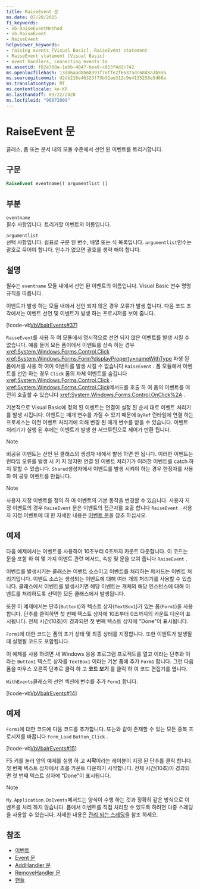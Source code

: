 ```yaml
---
title: RaiseEvent 문
ms.date: 07/20/2015
f1_keywords:
- vb.RaiseEventMethod
- vb.RaiseEvent
- RaiseEvent
helpviewer_keywords:
- raising events [Visual Basic], RaiseEvent statement
- RaiseEvent statement [Visual Basic]
- event handlers, connecting events to
ms.assetid: f82e380a-1e6b-4047-bea8-c853f4d2c742
ms.openlocfilehash: 13d86aad8b68391f7effe2f6637adc68d8a3b59a
ms.sourcegitcommit: d2db216e46323f73b32ae312c9e4135258e5d68e
ms.translationtype: MT
ms.contentlocale: ko-KR
ms.lasthandoff: 09/22/2020
ms.locfileid: "90872009"
---
```

# <a name="raiseevent-statement"></a>RaiseEvent 문

클래스, 폼 또는 문서 내의 모듈 수준에서 선언 된 이벤트를 트리거합니다.  
  
## <a name="syntax"></a>구문  
  
```vb  
RaiseEvent eventname[( argumentlist )]  
```  
  
## <a name="parts"></a>부분  

 `eventname`  
 필수 사항입니다. 트리거할 이벤트의 이름입니다.  
  
 `argumentlist`  
 선택 사항입니다. 쉼표로 구분 된 변수, 배열 또는 식 목록입니다. `argumentlist`인수는 괄호로 묶어야 합니다. 인수가 없으면 괄호를 생략 해야 합니다.  
  
## <a name="remarks"></a>설명  

 필수는 `eventname` 모듈 내에서 선언 된 이벤트의 이름입니다. Visual Basic 변수 명명 규칙을 따릅니다.  
  
 이벤트가 발생 하는 모듈 내에서 선언 되지 않은 경우 오류가 발생 합니다. 다음 코드 조각에서는 이벤트 선언 및 이벤트가 발생 하는 프로시저를 보여 줍니다.  
  
 [!code-vb[VbVbalrEvents#37](~/samples/snippets/visualbasic/VS_Snippets_VBCSharp/VbVbalrEvents/VB/Class1.vb#37)]  
  
 `RaiseEvent`를 사용 하 여 모듈에서 명시적으로 선언 되지 않은 이벤트를 발생 시킬 수 없습니다. 예를 들어 모든 폼이에서 이벤트를 상속 하는 경우 <xref:System.Windows.Forms.Control.Click> <xref:System.Windows.Forms.Form?displayProperty=nameWithType> 파생 된 폼에서를 사용 하 여이 이벤트를 발생 시킬 수 없습니다 `RaiseEvent` . 폼 모듈에서 이벤트를 선언 하는 경우 `Click` 폼의 자체 이벤트를 숨깁니다 <xref:System.Windows.Forms.Control.Click> . <xref:System.Windows.Forms.Control.Click>메서드를 호출 하 여 폼의 이벤트를 여전히 호출할 수 있습니다 <xref:System.Windows.Forms.Control.OnClick%2A> .  
  
 기본적으로 Visual Basic에 정의 된 이벤트는 연결이 설정 된 순서 대로 이벤트 처리기를 발생 시킵니다. 이벤트는 매개 변수를 가질 수 있기 때문에 `ByRef` 런타임에 연결 하는 프로세스는 이전 이벤트 처리기에 의해 변경 된 매개 변수를 받을 수 있습니다. 이벤트 처리기가 실행 된 후에는 이벤트가 발생 한 서브루틴으로 제어가 반환 됩니다.  
  
> [!NOTE]
> 비공유 이벤트는 선언 된 클래스의 생성자 내에서 발생 하면 안 됩니다. 이러한 이벤트는 런타임 오류를 발생 시 키 지 않지만 연결 된 이벤트 처리기가 이러한 이벤트를 catch 하지 못할 수 있습니다. `Shared`생성자에서 이벤트를 발생 시켜야 하는 경우 한정자를 사용 하 여 공유 이벤트를 만듭니다.  
  
> [!NOTE]
> 사용자 지정 이벤트를 정의 하 여 이벤트의 기본 동작을 변경할 수 있습니다. 사용자 지정 이벤트의 경우 `RaiseEvent` 문은 이벤트의 접근자를 호출 합니다 `RaiseEvent` . 사용자 지정 이벤트에 대 한 자세한 내용은 [이벤트 문](event-statement.md)을 참조 하십시오.  
  
## <a name="example"></a>예제  

 다음 예제에서는 이벤트를 사용하여 10초부터 0초까지 카운트 다운합니다. 이 코드는 문을 포함 하 여 몇 가지 이벤트 관련 메서드, 속성 및 문을 보여 줍니다 `RaiseEvent` .  
  
 이벤트를 발생시키는 클래스는 이벤트 소스이고 이벤트를 처리하는 메서드는 이벤트 처리기입니다. 이벤트 소스는 생성되는 이벤트에 대해 여러 개의 처리기를 사용할 수 있습니다. 클래스에서 이벤트를 발생시키면 해당 이벤트는 개체의 해당 인스턴스에 대해 이벤트를 처리하도록 선택한 모든 클래스에서 발생됩니다.  
  
 또한 이 예제에서는 단추(`Button1`)와 텍스트 상자(`TextBox1`)가 있는 폼(`Form1`)을 사용합니다. 단추를 클릭하면 첫 번째 텍스트 상자에 10초부터 0초까지의 카운트 다운이 표시됩니다. 전체 시간(10초)이 경과되면 첫 번째 텍스트 상자에 "Done"이 표시됩니다.  
  
 `Form1`에 대한 코드는 폼의 초기 상태 및 최종 상태를 지정합니다. 또한 이벤트가 발생될 때 실행될 코드도 포함됩니다.  
  
 이 예제를 사용 하려면 새 Windows 응용 프로그램 프로젝트를 열고 이라는 단추와 이라는 `Button1` 텍스트 상자를 `TextBox1` 이라는 기본 폼에 추가 `Form1` 합니다. 그런 다음 폼을 마우스 오른쪽 단추로 클릭 하 고 **코드 보기** 를 클릭 하 여 코드 편집기를 엽니다.  
  
 `WithEvents`클래스의 선언 섹션에 변수를 추가 `Form1` 합니다.  
  
 [!code-vb[VbVbalrEvents#14](~/samples/snippets/visualbasic/VS_Snippets_VBCSharp/VbVbalrEvents/VB/Class1.vb#14)]  
  
## <a name="example"></a>예제  

 `Form1`에 대한 코드에 다음 코드를 추가합니다. 또는와 같이 존재할 수 있는 모든 중복 프로시저를 바꿉니다 `Form_Load` `Button_Click` .  
  
 [!code-vb[VbVbalrEvents#15](~/samples/snippets/visualbasic/VS_Snippets_VBCSharp/VbVbalrEvents/VB/Class1.vb#15)]  
  
 F5 키를 눌러 앞의 예제를 실행 하 고 **시작**이라는 레이블이 지정 된 단추를 클릭 합니다. 첫 번째 텍스트 상자에서 초를 카운트 다운하기 시작합니다. 전체 시간(10초)이 경과되면 첫 번째 텍스트 상자에 "Done"이 표시됩니다.  
  
> [!NOTE]
> `My.Application.DoEvents`메서드는 양식이 수행 하는 것과 정확히 같은 방식으로 이벤트를 처리 하지 않습니다. 폼에서 이벤트를 직접 처리할 수 있도록 하려면 다중 스레딩을 사용할 수 있습니다. 자세한 내용은 [관리 되는 스레딩](../../../standard/threading/index.md)을 참조 하세요.  
  
## <a name="see-also"></a>참조

- [이벤트](../../programming-guide/language-features/events/index.md)
- [Event 문](event-statement.md)
- [AddHandler 문](addhandler-statement.md)
- [RemoveHandler 문](removehandler-statement.md)
- [핸들](handles-clause.md)

